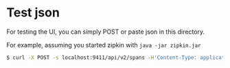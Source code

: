 # Test json
For testing the UI, you can simply POST or paste json in this directory.

For example, assuming you started zipkin with `java -jar zipkin.jar`
```bash
$ curl -X POST -s localhost:9411/api/v2/spans -H'Content-Type: application/json' -d @netflix.json
```
